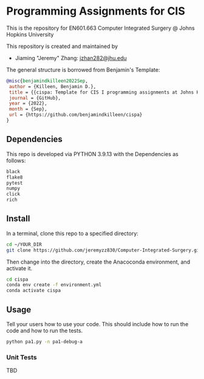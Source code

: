 # Programming Assignments for CIS

This is the repository for EN601.663 Computer Integrated Surgery @ Johns Hopkins University

This repository is created and maintained by
- Jiaming "Jeremy" Zhang: jzhan282@jhu.edu

The general structure is borrowed from Benjamin's Template:

```bibtex
@misc{benjamindkilleen2022Sep,
 author = {Killeen, Benjamin D.},
 title = {{cispa: Template for CIS I programming assignments at Johns Hopkins}},
 journal = {GitHub},
 year = {2022},
 month = {Sep},
 url = {https://github.com/benjamindkilleen/cispa}
}
```


## Dependencies

This repo is developed via PYTHON 3.9.13 with the Dependencies as follows:

```PYTHON
black
flake8
pytest
numpy
click
rich
```

## Install

In a terminal, clone this repo to a specified directory:

```sh
cd ~/YOUR_DIR
git clone https://github.com/jeremyzz830/Computer-Integrated-Surgery.git
```

Then change into the directory, create the Anacoconda environment, and activate it.

```bash
cd cispa
conda env create -f environment.yml
conda activate cispa
```

## Usage

Tell your users how to use your code. This should include how to run the code and how to run the tests.

```bash
python pa1.py -n pa1-debug-a
```

### Unit Tests

TBD
